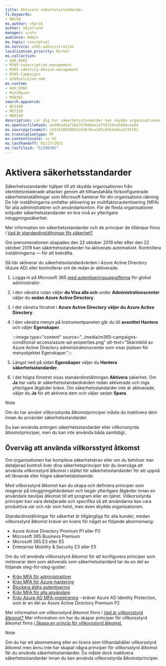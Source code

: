 ```yaml
---
title: Aktivera säkerhetsstandarder
f1.keywords:
- NOCSH
ms.author: sharik
author: SKjerland
manager: scotv
audience: Admin
ms.topic: conceptual
ms.service: o365-administration
localization_priority: Normal
ms.collection:
- Adm_O365
- M365-subscription-management
- M365-identity-device-management
- M365-Campaigns
- m365solution-smb
ms.custom:
- Adm_O365
- MiniMaven
- MSB365
search.appverid:
- BCS160
- MET150
- MOE150
description: Lär dig hur säkerhetsstandarder kan skydda organisationen från identitetsrelaterade attacker genom att ange förkonfigurerade säkerhetsinställningar.
ms.openlocfilehash: ea36ba45af26a767b08ee1e75931dca54dacea64
ms.sourcegitcommit: c5d1528559953c6db7dca1d5cb453e0aa3215f02
ms.translationtype: MT
ms.contentlocale: sv-SE
ms.lasthandoff: 03/27/2021
ms.locfileid: "51398302"
---
```

# <a name="turn-on-security-defaults"></a>Aktivera säkerhetsstandarder

Säkerhetsstandarder hjälper till att skydda organisationen från identitetsrelaterade attacker genom att tillhandahålla förkonfigurerade säkerhetsinställningar som Microsoft hanterar för din organisations räkning. De här inställningarna omfattar aktivering av multifaktorautentisering (MFA) för alla administratörer och användarkonton. För de flesta organisationer erbjuder säkerhetsstandarder en bra nivå av ytterligare inloggningssäkerhet.

Mer information om säkerhetsstandarder och de principer de tillämpar finns i [Vad är standardinställningar för säkerhet?](/azure/active-directory/fundamentals/concept-fundamentals-security-defaults)

Om prenumerationen skapades den 22 oktober 2019 eller efter den 22 oktober 2019 kan säkerhetsstandarder ha aktiverats automatiskt. Kontrollera inställningarna &mdash; för att bekräfta.

Så här aktiverar du säkerhetsstandardvärden i Azure Active Directory (Azure AD) eller kontrollerar om de redan är aktiverade:

1. Logga in på Microsoft 365 <a href="https://go.microsoft.com/fwlink/p/?linkid=2024339" target="_blank">med autentiseringsuppgifterna</a> för global administratör.

2. I den vänstra rutan väljer **du Visa alla och** under **Administrationscenter** väljer du **sedan Azure Active Directory**.

3. I det vänstra fönstret i **Azure Active Directory väljer du** **Azure Active Directory**.

4. I den vänstra menyn på Instrumentpanelen går du till **avsnittet Hantera** och väljer **Egenskaper**.

    :::image type="content" source="../media/m365-campaigns-conditional-access/azure-ad-properties.png" alt-text="Skärmbild av Azure Active Directory administrationscenter som visar platsen för menyobjektet Egenskaper.":::

5. Längst ned på sidan **Egenskaper** väljer du **Hantera säkerhetsstandarder.**

6. I det högra fönstret visas standardinställningen **Aktivera** säkerhet. Om **Ja** har valts är säkerhetsstandardvärden redan aktiverade och inga ytterligare åtgärder krävs. Om säkerhetsstandarder inte är aktiverade, väljer du **Ja** för att aktivera dem och väljer sedan **Spara**.

> [!NOTE]
> Om du har använt villkorsstyrda åtkomstprinciper måste du inaktivera dem innan du använder säkerhetsstandarder.
>
> Du kan använda antingen säkerhetsstandarder eller villkorsstyrda åtkomstprinciper, men du kan inte använda båda samtidigt.

## <a name="consider-using-conditional-access"></a>Överväg att använda villkorsstyrd åtkomst

Om organisationen har komplexa säkerhetskrav eller om du behöver mer detaljerad kontroll över dina säkerhetsprinciper bör du överväga att använda villkorsstyrd åtkomst i stället för säkerhetsstandarder för att uppnå ett liknande eller högre säkerhetsbeteende. 

Med villkorsstyrd åtkomst kan du skapa och definiera principer som reagerar på inloggningshändelser och begär ytterligare åtgärder innan en användare beviljas åtkomst till ett program eller en tjänst. Villkorsstyrda principer kan vara detaljerade och specifika så att användarna kan vara produktiva var och när som helst, men även skydda organisationen.

Standardinställningar för säkerhet är tillgängliga för alla kunder, medan villkorsstyrd åtkomst kräver en licens för något av följande abonnemang:

- Azure Active Directory Premium P1 eller P2
- Microsoft 365 Business Premium
- Microsoft 365 E3 eller E5
- Enterprise Mobility & Security E3 eller E5

Om du vill använda villkorsstyrd åtkomst för att konfigurera principer som motsvarar dem som aktiverats som säkerhetsstandard tar du en del av följande steg-för-steg-guider:

- [Kräv MFA för administratörer](/azure/active-directory/conditional-access/howto-conditional-access-policy-admin-mfa)
- [Kräv MFA för Azure-hantering](/azure/active-directory/conditional-access/howto-conditional-access-policy-azure-management)
- [Blockera äldre autentisering](/azure/active-directory/conditional-access/howto-conditional-access-policy-block-legacy)
- [Kräv MFA för alla användare](/azure/active-directory/conditional-access/howto-conditional-access-policy-all-users-mfa)
- [Kräv Azure AD MFA-registrering](/azure/active-directory/identity-protection/howto-identity-protection-configure-mfa-policy) – kräver Azure AD Identity Protection, som är en del av Azure Active Directory Premium P2

Mer information om villkorsstyrd åtkomst finns i [Vad är villkorsstyrd åtkomst?](/azure/active-directory/conditional-access/overview) Mer information om hur du skapar principer för villkorsstyrd åtkomst finns [i Skapa en princip för villkorsstyrd åtkomst.](/azure/active-directory/authentication/tutorial-enable-azure-mfa#create-a-conditional-access-policy)

> [!NOTE]
> Om du har ett abonnemang eller en licens som tillhandahåller villkorsstyrd åtkomst men ännu inte har skapat några principer för villkorsstyrd åtkomst får du använda säkerhetsstandarder. Du måste dock inaktivera säkerhetsstandarder innan du kan använda villkorsstyrda åtkomstprinciper.
